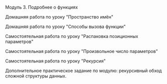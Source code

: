 Модуль 3. Подробнее о функциях

Домашняя работа по уроку "Пространство имён"

Домашняя работа по уроку "Способы вызова функции"

Самостоятельная работа по уроку "Распаковка позиционных параметров"

Самостоятельная работа по уроку "Произвольное число параметров"

Самостоятельная работа по уроку "Рекурсия"

Дополнительное практическое задание по модулю: 
рекурсивный обход сложной структуры данных.
